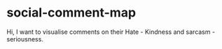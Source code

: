# social-comment-map
Hi, I want to visualise comments on their Hate - Kindness and sarcasm - seriousness. 
